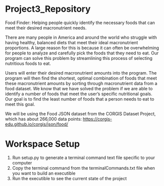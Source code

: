 # Project3_Repository
Food Finder: Helping people quickly identify the necessary foods that can meet their desired macronutrient needs.

There are many people in America and around the world who struggle with having healthy, balanced diets that meet their ideal macronutrient proportions. A large reason for this is because it can often be overwhelming for people to analyze and carefully pick the foods that they need to eat. Our program can solve this problem by streamlining this process of selecting nutritious foods to eat.

Users will enter their desired macronutrient amounts into the program. The program will then find the shortest, optimal combination of foods that meet these macronutrient amounts by sorting through macronutrient data from a food dataset. We know that we have solved the problem if we are able to identify a number of foods that meet the user’s specific nutritional goals. Our goal is to find the least number of foods that a person needs to eat to meet this goal.

We will be using the Food JSON dataset from the CORGIS Dataset Project, which has about 266,000 data points: https://corgis-edu.github.io/corgis/json/food/

# Workspace Setup
1. Run setup.py to generate a terminal command text file specific to your computer
2. Copy the terminal command from the terminalCommands.txt file when you want to build an executible
3. Run the executible to see the current state of the project